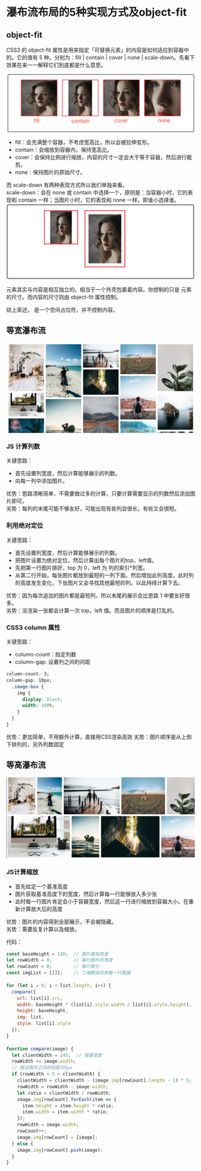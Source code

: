 # 瀑布流布局的5种实现方式及object-fit

## object-fit

CSS3 的 object-fit 属性是用来指定「可替换元素」的内容是如何适应到容器中的。它的值有 5 种。分别为：fill | contain | cover | none | scale-down。先看下效果在来一一解释它们到底都是什么意思。

<img src="img/object-fit.png" align=center />

* fill：会充满整个容器，不考虑宽高比，所以会被拉伸变形。
* contain：会缩放到容器内，保持宽高比。
* cover：会保持比例进行缩放，内容的尺寸一定会大于等于容器，然后进行裁剪。
* none：保持图片的原始尺寸。

而 scale-down 有两种表现方式所以我们单独来看。  
scale-down：会在 none 或 contain 中选择一个，原则是：当容器小时，它的表现和 contain 一样；当图片小时，它的表现和 none 一样。即谁小选择谁。  
<img src="img/scale-down.png" align=center />

<img>元素其实与内容是相互独立的。<img>相当于一个外壳包裹着内容。你控制的只是<img> 元素的尺寸。而内容的尺寸则由 object-fit 属性控制。

综上索述，<img> 是一个空间占位符，并不控制内容。


## 等宽瀑布流
<img src="img/equalWidth.png" align=center />

### JS 计算列数
关键思路：

* 首先设置列宽度，然后计算能够展示的列数。
* 向每一列中添加图片。

优势：思路清晰简单，不需要做过多的计算，只要计算需要显示的列数然后添加图片即可。  
劣势：每列的末尾可能不够友好，可能出现有些列会很长，有些又会很短。

### 利用绝对定位
关键思路：

* 首先设置列宽度，然后计算能够展示的列数。
* 把图片设置为绝对定位，然后计算出每个图片的top，left值。
* 先把第一行图片排好，top 为 0，left 为 列的索引*列宽。
* 从第二行开始，每张图片都放到最短的一列下面。然后增加此列高度，此时列的高度发生变化，下张图片又会寻找其他最短的列。以此持续计算下去。


优势：因为每次追加的图片都是最短列，所以末尾的展示会比思路 1 中要友好很多。  
劣势：没渲染一张都会计算一次 top，left 值。而且图片的顺序是打乱的。

### CSS3 column 属性
关键思路：
* column-count：指定列数
* column-gap: 设置列之间的间距

```css
column-count: 3;
column-gap: 10px;
  .image-box {
    img {
      display: block;
      width: 100%;
    }
  }
}
```
优势：更加简单，不用额外计算，直接用CSS渲染高效
劣势：图片顺序是从上倒下排列的，另外列数固定

## 等高瀑布流
<img src="img/equalHeight.png" align=center />

### JS计算缩放
* 首先给定一个基准高度
* 图片获取基准高度下的宽度，然后计算每一行能够放入多少张
* 此时每一行图片肯定会小于容器宽度，然后这一行进行缩放到容器大小。在重新计算放大后的高度

优势：图片的内容得到全部展示，不会被隐藏。  
劣势：需要反复计算以及缩放。

代码：
```js
const baseHeight = 120;  // 图片基础高度
let rowWidth = 0;        // 每行图片的宽度
let rowCount = 0;        // 每行索引
const imgList = [[]];    // 二维数组存放每一行数据

for (let i = 0; i < list.length; i++) {
  compare({
    url: list[i].src,
    width: baseHeight * (list[i].style.width / list[i].style.height),
    height: baseHeight,
    img: list,
    style: list[i].style
  });
}

function compare(image) {
  let clientWidth = 245;  // 容器宽度
  rowWidth += image.width;
  // 假设图片之间的间距为5px
  if (rowWidth + 5 > clientWidth) {
    clientWidth = clientWidth - (image.img[rowCount].length - 1) * 5;
    rowWidth = rowWidth - image.width;
    let ratio = clientWidth / rowWidth;
    image.img[rowCount].forEach(item => {
      item.height = item.height * ratio;
      item.width = item.width * ratio;
    });
    rowWidth = image.width;
    rowCount++;
    image.img[rowCount] = [image];
  } else {
    image.img[rowCount].push(image);
  }
}
```